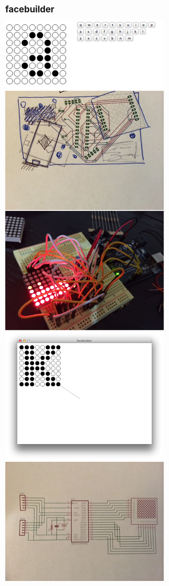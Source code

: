 facebuilder
===========
<img src="https://github.com/camb416/facebuilder/blob/master/images/screencap_a.png?raw=true" />
<img src="https://github.com/camb416/facebuilder/blob/master/images/photo%202.JPG?raw=true" />
<img src="https://github.com/camb416/facebuilder/blob/master/images/photo%201.JPG?raw=true" />
<img src="https://github.com/camb416/facebuilder/blob/master/images/screencap_k.png?raw=true" />

<img src="https://github.com/camb416/facebuilder/blob/master/images/photo%203.JPG?raw=true" />
